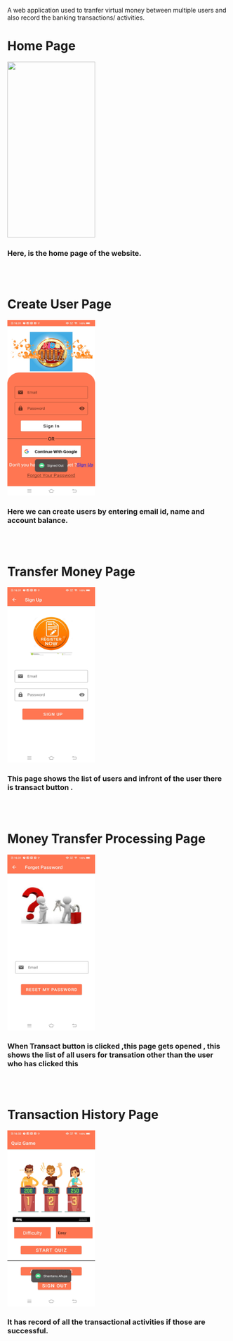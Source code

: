 A web application used to tranfer virtual money between multiple users and also record the banking transactions/ activities.


<h1> Home Page </h1>
<img src="https://github.com/ShantanuAhuja/The-Sparks-Banking-System/images
/Screenshot 2023-11-01 at 10.42.56 AM.png" width="200" height="400" />
<h3>Here, is the home page of the website.  </h3>
</br>
</br>

<h1> Create User Page </h1>
<img src="https://github.com/ShantanuAhuja/QuizGame/blob/master/images/Screenshot_20230709_163145.jpg" width="200" height="400" />
<h3> Here we can create users by entering email id, name and account balance. </h3>
</br>
</br>

<h1>Transfer Money Page </h1>
<img src="https://github.com/ShantanuAhuja/QuizGame/blob/master/images/Screenshot_20230709_163151.jpg" width="200" height="400" />
<h3> This page shows the list of users and infront of the user there is transact button . </h3>
</br>
</br>

<h1>Money Transfer Processing Page</h1>
<img src="https://github.com/ShantanuAhuja/QuizGame/blob/master/images/Screenshot_20230709_163156.jpg" width="200" height="400" />
<h3> When Transact button is clicked ,this page gets opened , this shows the list of all users for transation other than the user who has clicked this </h3>
</br>
</br>

<h1> Transaction History Page</h1>
<img src="https://github.com/ShantanuAhuja/QuizGame/blob/master/images/Screenshot_20230709_163204.jpg" width="200" height="400" />
<h3> It has record of all the transactional activities if those are successful.</h3>
</br>
</br>
